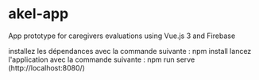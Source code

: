 # akel-app
App prototype for caregivers evaluations using Vue.js 3 and Firebase

installez les dépendances avec la commande suivante :
npm install
lancez l'application avec la commande suivante :
npm run serve (http://localhost:8080/)
